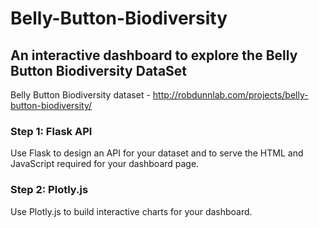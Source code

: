 # Belly-Button-Biodiversity

## An interactive dashboard to explore the Belly Button Biodiversity DataSet 

Belly Button Biodiversity dataset - http://robdunnlab.com/projects/belly-button-biodiversity/

### Step 1: Flask API

Use Flask to design an API for your dataset and to serve the HTML and JavaScript required for your dashboard page. 

### Step 2: Plotly.js

Use Plotly.js to build interactive charts for your dashboard.